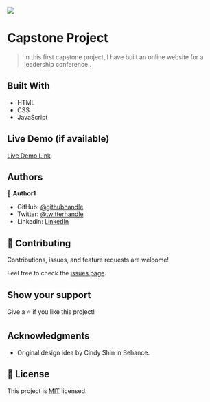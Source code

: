 ![](https://img.shields.io/badge/Microverse-blueviolet)

# Capstone Project

> In this first capstone project, I have built an online website for a leadership conference..


## Built With

- HTML 
- CSS
- JavaScript

## Live Demo (if available)

[Live Demo Link](https://opondog.github.io/CapstoneProject/)


## Authors

👤 **Author1**

- GitHub: [@githubhandle](https://twitter.com/Kengele10)
- Twitter: [@twitterhandle](https://twitter.com/Kengele10)
- LinkedIn: [LinkedIn](https://www.linkedin.com/in/gilbert-okonjo-2081331b9/)


## 🤝 Contributing

Contributions, issues, and feature requests are welcome!

Feel free to check the [issues page](https://github.com/OpondoG/CapstoneProject/issues).

## Show your support

Give a ⭐️ if you like this project!

## Acknowledgments

- Original design idea by Cindy Shin in Behance.

## 📝 License

This project is [MIT](./MIT.md) licensed.
